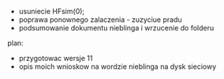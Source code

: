 - usuniecie HFsim(0);
- poprawa ponownego zalaczenia - zuzyciue pradu
- podsumowanie dokumentu nieblinga i wrzucenie do folderu

plan:
- przygotowac wersje 11
- opis moich wnioskow na wordzie nieblinga na dysk sieciowy